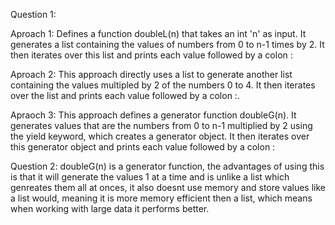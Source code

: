 Question 1:

Aproach 1: Defines a function doubleL(n) that takes an int 'n' as input. It generates a list containing the  values of numbers from 0 to n-1 times by 2. It then iterates over this list and prints each value followed by a colon :

Aproach 2: This approach directly uses a list to generate another list containing the values multipled by 2 of the numbers 0 to 4. It then iterates over the list and prints each value followed by a colon :.

Apraoch 3: This approach defines a generator function doubleG(n). It generates values that are the numbers from 0 to n-1 multiplied by 2 using the yield keyword, which creates a generator object. It then iterates over this generator object and prints each value followed by a colon :

Question 2:
doubleG(n) is a generator function, the advantages of using this is that it will generate the values 1 at a time and is unlike a list which genreates them all at onces, it also doesnt use memory and store values like a list would, meaning it is more memory efficient then a list, which means when working with large data it performs better.